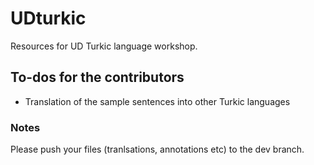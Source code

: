 # UDturkic
Resources for UD Turkic language workshop.

## To-dos for the contributors
- Translation of the sample sentences into other Turkic languages


### Notes
Please push your files (tranlsations, annotations etc) to the dev branch.
